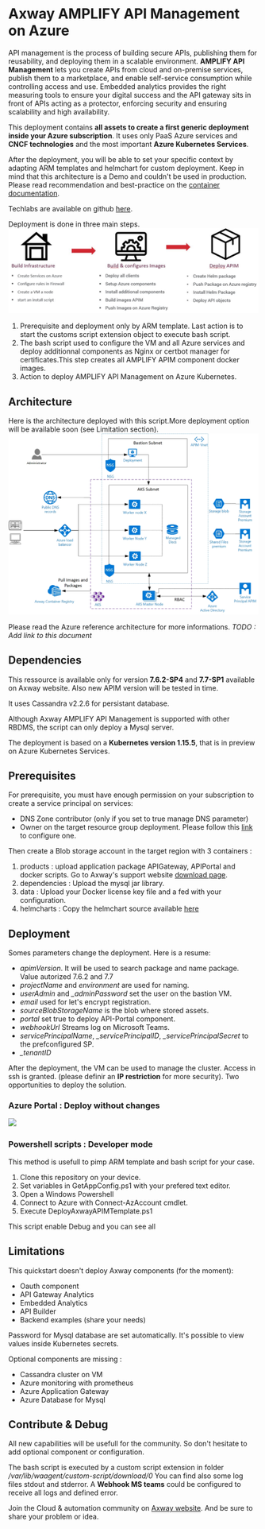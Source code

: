 # Axway AMPLIFY API Management on Azure

API management is the process of building secure APIs, publishing them for reusability, and deploying them in a scalable environment. **AMPLIFY API Management** lets you create APIs from cloud and on-premise services, publish them to a marketplace, and enable self-service consumption while controlling access and use. Embedded analytics provides the right measuring tools to ensure your digital success and the API gateway sits in front of APIs acting as a protector, enforcing security and ensuring scalability and high availability.

This deployment contains **all assets to create a first generic deployment inside your Azure subscription**. It uses only PaaS Azure services and **CNCF technologies** and the most important **Azure Kubernetes Services**.

After the deployment, you will be able to set your specific context by adapting ARM templates and helmchart for custom deployment. Keep in mind that this architecture is a Demo and couldn't be used in production. Please read recommendation and best-practice on the [container documentation](https://github.com/Axway/axway-open-docs/blob/master/content/en/docs/apim_installation/apigw_containers/container_intro.md).

Techlabs are available on github [here](https://github.com/Axway/Cloud-Automation/APIM/Techlabs).

Deployment is done in three main steps.
![Deployment](./imgs/deployment.jpg)
1. Prerequisite and deployment only by ARM template. Last action is to start the customs script extension object to execute bash script.
2. The bash script used to configure the VM and all Azure services and deploy additionnal components as Nginx or certbot manager for certificates.This step creates all AMPLIFY APIM component docker images.
3. Action to deploy AMPLIFY API Management on Azure Kubernetes.

## Architecture
Here is the architecture deployed with this script.More deployment option will be available soon (see Limitation section).
![Architecture](./imgs/architecture-demo.jpg)

Please read the Azure reference architecture for more informations. *TODO : Add link to this document*

## Dependencies
This ressource is available only for version **7.6.2-SP4** and **7.7-SP1** available on Axway website. Also new APIM version will be tested in time.

It uses Cassandra v2.2.6 for persistant database.

Although Axway AMPLIFY API Management is supported with other RBDMS, the script can only deploy a Mysql server. 

The deployment is based on a **Kubernetes version 1.15.5**, that is in preview on Azure Kubernetes Services.

## Prerequisites
For prerequisite, you must have enough permission on your subscription to create a service principal on services:
- DNS Zone contributor (only if you set to true manage DNS parameter)
- Owner on the target resource group deployment.
Please follow this [link](https://github.com/MicrosoftDocs/azure-docs/blob/master/articles/aks/kubernetes-service-principal.md) to configure one.

Then create a Blob storage account in the target region with 3 containers :
1. products : upload application package APIGateway, APIPortal and docker scripts. Go to Axway's support website [download page](https://download.axway.com).
2. dependencies : Upload the mysql jar library.
3. data : Upload your Docker license key file and a fed with your configuration.
4. helmcharts : Copy the helmchart source available [here](https://github.com/Axway/Cloud-Automation/APIM/Helmcharts) 

## Deployment
Somes parameters change the deployment. Here is a resume:
- *apimVersion*. It will be used to search package and name package. Value autorized 7.6.2 and 7.7
- *projectName* and *environment* are used for naming.
- *userAdmin* and *_adminPassword* set the user on the bastion VM.
- *email* used for let's encrypt registration.
- *sourceBlobStorageName* is the blob where stored assets.
- *portal* set true to deploy API-Portal component.
- *webhookUrl* Streams log on Microsoft Teams.
- *servicePrincipalName*, *_servicePrincipalID*, *_servicePrincipalSecret* to the prefconfigured SP.
- *_tenantID*

After the deployment, the VM can be used to manage the cluster. Access in ssh is granted. (please definir an **IP restriction** for more security).
Two opportunities to deploy the solution.

### Azure Portal : Deploy without changes
<a href="https://portal.azure.com/#create/Microsoft.Template/uri/https%3A%2F%2Fgithub.com%2FAxway%2FCloud-Automation%2FAPIM%2FAzure%2FQuickstart-deployment%2Fazuredeploy.json" target="_blank">
    <img src="https://azuredeploy.net/deploybutton.png"/>
</a>

### Powershell scripts : Developer mode
This method is usefull to pimp ARM template and bash script for your case.
1. Clone this repository on your device.
2. Set variables in GetAppConfig.ps1 with your prefered text editor.
3. Open a Windows Powershell
4. Connect to Azure with Connect-AzAccount cmdlet.
5. Execute DeployAxwayAPIMTemplate.ps1

This script enable Debug and you can see all

## Limitations
This quickstart doesn't deploy Axway components (for the moment):
* Oauth component
* API Gateway Analytics
* Embedded Analytics
* API Builder
* Backend examples (share your needs)

Password for Mysql database are set automatically. It's possible to view values inside Kubernetes secrets. 

Optional components are missing : 
* Cassandra cluster on VM
* Azure monitoring with prometheus
* Azure Application Gateway
* Azure Database for Mysql

## Contribute & Debug 
All new capabilities will be usefull for the community. So don't hesitate to add optional component or configuration.

The bash script is executed by a custom script extension in folder 
*/var/lib/waagent/custom-script/download/0*
You can find also some log files stdout and stderror.
A **Webhook MS teams** could be configured to receive all logs and defined error.

Join the Cloud & automation community on [Axway website](https://community.axway.com/). And be sure to share your problem or idea.